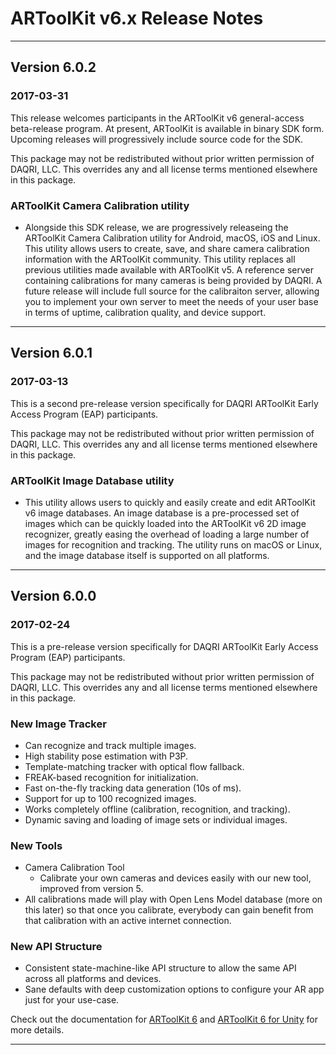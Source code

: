 # ARToolKit v6.x Release Notes

------------------------------------------------

## Version 6.0.2
### 2017-03-31

This release welcomes participants in the ARToolKit v6 general-access beta-release program. At present, ARToolKit is available in binary SDK form. Upcoming releases will progressively include source code for the SDK.

This package may not be redistributed without prior written permission of DAQRI, LLC. This overrides any and all license terms mentioned elsewhere in this package.

### ARToolKit Camera Calibration utility
- Alongside this SDK release, we are progressively releaseing the ARToolKit Camera Calibration utility for Android, macOS, iOS and Linux. This utility allows users to create, save, and share camera calibration information with the ARToolKit community. This utility replaces all previous utilities made available with ARToolKit v5. A reference server containing calibrations for many cameras is being provided by DAQRI. A future release will include full source for the calibraiton server, allowing you to implement your own server to meet the needs of your user base in terms of uptime, calibration quality, and device support.

------------------------------------------------
## Version 6.0.1
### 2017-03-13

This is a second pre-release version specifically for DAQRI ARToolKit Early Access Program (EAP) participants.

This package may not be redistributed without prior written permission of DAQRI, LLC. This overrides any and all license terms mentioned elsewhere in this package.

### ARToolKit Image Database utility
- This utility allows users to quickly and easily create and edit ARToolKit v6 image databases. An image database is a pre-processed set of images which can be quickly loaded into the ARToolKit v6 2D image recognizer, greatly easing the overhead of loading a large number of images for recognition and tracking.  The utility runs on macOS or Linux, and the image database itself is supported on all platforms.

------------------------------------------------

## Version 6.0.0
### 2017-02-24

This is a pre-release version specifically for DAQRI ARToolKit Early Access Program (EAP) participants.

This package may not be redistributed without prior written permission of DAQRI, LLC. This overrides any and all license terms mentioned elsewhere in this package.

### New Image Tracker
-   Can recognize and track multiple images.
-   High stability pose estimation with P3P.
-   Template-matching tracker with optical flow fallback.
-   FREAK-based recognition for initialization.
-   Fast on-the-fly tracking data generation (10s of ms).
-   Support for up to 100 recognized images.
-   Works completely offline (calibration, recognition, and tracking).
-   Dynamic saving and loading of image sets or individual images.

### New Tools
-   Camera Calibration Tool
    -   Calibrate your own cameras and devices easily with our new tool, improved from version 5.
-   All calibrations made will play with Open Lens Model database (more on this later) so that once you calibrate, everybody can gain benefit from that calibration with an active internet connection.

### New API Structure
-   Consistent state-machine-like API structure to allow the same API across all platforms and devices.
-   Sane defaults with deep customization options to configure your AR app just for your use-case.

Check out the documentation for [ARToolKit 6](https://github.com/artoolkit/ar6-wiki/wiki) and [ARToolKit 6 for Unity](https://github.com/artoolkit/ar6unity-wiki/wiki) for more details.

------------------------------------------------


